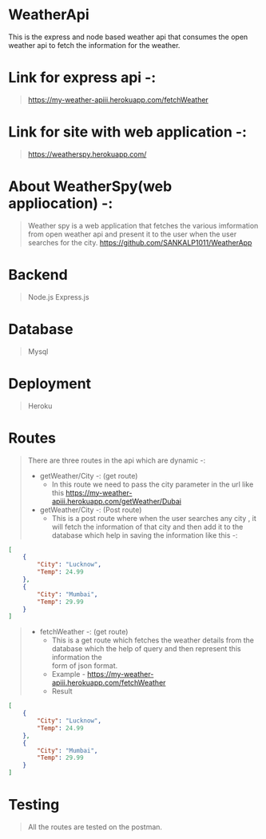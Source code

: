 # WeatherApi
This is the express and node based weather api that consumes the open weather api to fetch the information for the weather.

# Link for express api -:
 > https://my-weather-apiii.herokuapp.com/fetchWeather

# Link for site with web application -:
 > https://weatherspy.herokuapp.com/

# About WeatherSpy(web appliocation) -:
 > Weather spy is a web application that fetches the various imformation from open weather api and present it to the user when the user searches for the city.
 >https://github.com/SANKALP1011/WeatherApp

# Backend
> Node.js
> Express.js

# Database
> Mysql

# Deployment
> Heroku

# Routes
> There are three routes in the api which are dynamic -:
>  - getWeather/City -: (get route)
>    - In this route we need to pass the city parameter in the url like this https://my-weather-apiii.herokuapp.com/getWeather/Dubai
>  - getWeather/City -: (Post route)
>    - This is a post route where when the user searches any city , it will fetch the information of that city and then add it to the database 
>      which help in saving the information like this -:
```json
[
    {
        "City": "Lucknow",
        "Temp": 24.99
    },
    {
        "City": "Mumbai",
        "Temp": 29.99
    }
]
```
>  - fetchWeather -: (get route)
>    - This is a get route which fetches the weather details from the database which the help of query and then represent this information the              
       form of json format.
>     - Example - https://my-weather-apiii.herokuapp.com/fetchWeather
>    - Result
```json
[
    {
        "City": "Lucknow",
        "Temp": 24.99
    },
    {
        "City": "Mumbai",
        "Temp": 29.99
    }
]
```

# Testing 
 > All the routes are tested on the postman.
